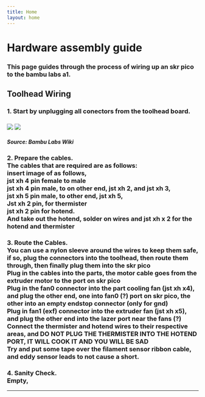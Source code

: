 ```yaml
---
title: Home
layout: home
---
```



<h1>Hardware assembly guide</h1>
<h3>This page guides through the process of wiring up an skr pico to the bambu labs a1.</h3>

<h2>Toolhead Wiring</h2>
<h3>1. Start by unplugging all conectors from the toolhead board.<h3>
<image src="Images/Hardware/toolhead_board_removal_1.jpg">
<image src="Images/Hardware/toolhead_board_removal_2.jpg">
<h5>Source: Bambu Labs Wiki</h5>

<h3>2. Prepare the cables.
<br>The cables that are required are as follows:
<br>insert image of as follows,
<br>jst xh 4 pin female to male
<br>jst xh 4 pin male, to on other end, jst xh 2, and jst xh 3,
<br>jst xh 5 pin male, to other end, jst xh 5,
<br>Jst xh 2 pin, for thermister
<br>jst xh 2 pin for hotend.
<br>And take out the hotend, solder on wires and jst xh x 2 for the hotend and thermister
</h3>


<h3>3. Route the Cables.
<br><b>You can use a nylon sleeve around the wires to keep them safe, if so, plug the connectors into the toolhead, then route them through, then finally plug them into the skr pico</b>
<br>Plug in the cables into the parts, the motor cable goes from the extruder motor to the port on skr pico
<br>Plug in the fan0 connector into the part cooling fan (jst xh x4), and plug the other end, one into fan0 (?) port on skr pico, the other into an empty endstop connector (only for gnd)
<br>Plug in fan1 (exf) connector into the extruder fan (jst xh x5), and plug the other end into the lazer port near the fans (?)
<br>Connect the thermister and hotend wires to their respective areas, and <b>DO NOT PLUG THE THERMISTER INTO THE HOTEND PORT, IT WILL COOK IT AND YOU WILL BE SAD<b>
<br>Try and put some tape over the filament sensor ribbon cable, and eddy sensor leads to not cause a short.
</h3>

<h3>4. Sanity Check.
<br> Empty,
</h3>




----

